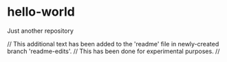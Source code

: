 # hello-world
Just another repository

// This additional text has been added to the 'readme' file in newly-created branch 'readme-edits'.
// This has been done for experimental purposes.
//
